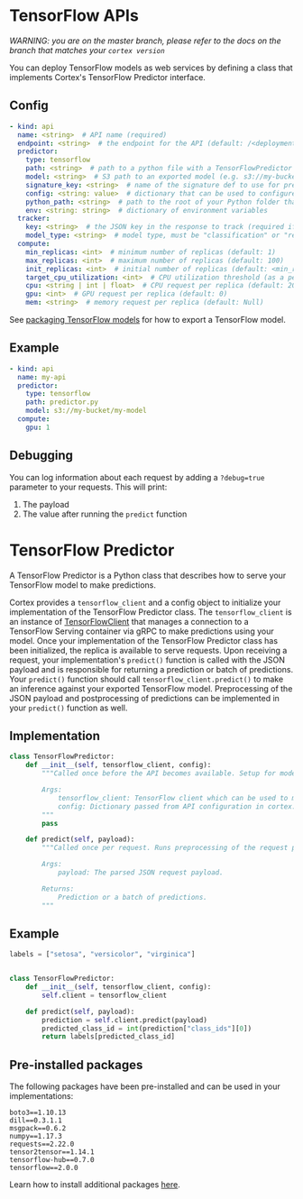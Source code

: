 # TensorFlow APIs

_WARNING: you are on the master branch, please refer to the docs on the branch that matches your `cortex version`_

You can deploy TensorFlow models as web services by defining a class that implements Cortex's TensorFlow Predictor interface.

## Config

```yaml
- kind: api
  name: <string>  # API name (required)
  endpoint: <string>  # the endpoint for the API (default: /<deployment_name>/<api_name>)
  predictor:
    type: tensorflow
    path: <string>  # path to a python file with a TensorFlowPredictor class definition, relative to the Cortex root (required)
    model: <string>  # S3 path to an exported model (e.g. s3://my-bucket/exported_model) (required)
    signature_key: <string>  # name of the signature def to use for prediction (required if your model has more than one signature def)
    config: <string: value>  # dictionary that can be used to configure custom values (optional)
    python_path: <string>  # path to the root of your Python folder that will be appended to PYTHONPATH (default: folder containing cortex.yaml)
    env: <string: string>  # dictionary of environment variables
  tracker:
    key: <string>  # the JSON key in the response to track (required if the response payload is a JSON object)
    model_type: <string>  # model type, must be "classification" or "regression" (required)
  compute:
    min_replicas: <int>  # minimum number of replicas (default: 1)
    max_replicas: <int>  # maximum number of replicas (default: 100)
    init_replicas: <int>  # initial number of replicas (default: <min_replicas>)
    target_cpu_utilization: <int>  # CPU utilization threshold (as a percentage) to trigger scaling (default: 80)
    cpu: <string | int | float>  # CPU request per replica (default: 200m)
    gpu: <int>  # GPU request per replica (default: 0)
    mem: <string>  # memory request per replica (default: Null)
```

See [packaging TensorFlow models](../packaging-models/tensorflow.md) for how to export a TensorFlow model.

## Example

```yaml
- kind: api
  name: my-api
  predictor:
    type: tensorflow
    path: predictor.py
    model: s3://my-bucket/my-model
  compute:
    gpu: 1
```

## Debugging

You can log information about each request by adding a `?debug=true` parameter to your requests. This will print:

1. The payload
2. The value after running the `predict` function

# TensorFlow Predictor

A TensorFlow Predictor is a Python class that describes how to serve your TensorFlow model to make predictions.

<!-- CORTEX_VERSION_MINOR -->
Cortex provides a `tensorflow_client` and a config object to initialize your implementation of the TensorFlow Predictor class. The `tensorflow_client` is an instance of [TensorFlowClient](https://github.com/cortexlabs/cortex/tree/master/pkg/workloads/cortex/tf_api/client.py) that manages a connection to a TensorFlow Serving container via gRPC to make predictions using your model. Once your implementation of the TensorFlow Predictor class has been initialized, the replica is available to serve requests. Upon receiving a request, your implementation's `predict()` function is called with the JSON payload and is responsible for returning a prediction or batch of predictions. Your `predict()` function should call `tensorflow_client.predict()` to make an inference against your exported TensorFlow model. Preprocessing of the JSON payload and postprocessing of predictions can be implemented in your `predict()` function as well.

## Implementation

```python
class TensorFlowPredictor:
    def __init__(self, tensorflow_client, config):
        """Called once before the API becomes available. Setup for model serving such as downloading/initializing vocabularies can be done here. Required.

        Args:
            tensorflow_client: TensorFlow client which can be used to make predictions.
            config: Dictionary passed from API configuration in cortex.yaml (if specified).
        """
        pass

    def predict(self, payload):
        """Called once per request. Runs preprocessing of the request payload, inference, and postprocessing of the inference output. Required.

        Args:
            payload: The parsed JSON request payload.

        Returns:
            Prediction or a batch of predictions.
        """
```

## Example

```python
labels = ["setosa", "versicolor", "virginica"]


class TensorFlowPredictor:
    def __init__(self, tensorflow_client, config):
        self.client = tensorflow_client

    def predict(self, payload):
        prediction = self.client.predict(payload)
        predicted_class_id = int(prediction["class_ids"][0])
        return labels[predicted_class_id]
```

## Pre-installed packages

The following packages have been pre-installed and can be used in your implementations:

```text
boto3==1.10.13
dill==0.3.1.1
msgpack==0.6.2
numpy==1.17.3
requests==2.22.0
tensor2tensor==1.14.1
tensorflow-hub==0.7.0
tensorflow==2.0.0
```

Learn how to install additional packages [here](../dependency-management/python-packages.md).
